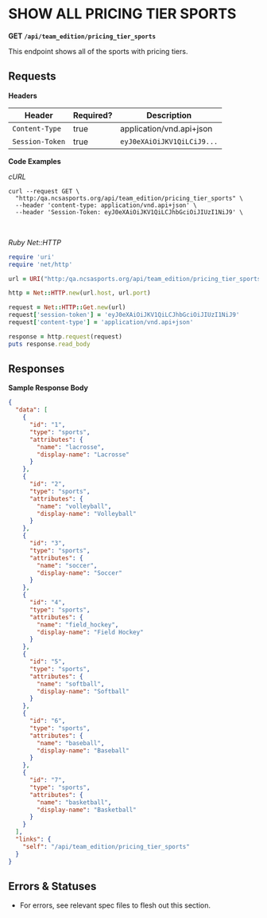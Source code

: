 # SHOW ALL PRICING TIER SPORTS

**GET `/api/team_edition/pricing_tier_sports`**

This endpoint shows all of the sports with pricing tiers.


## Requests

**Headers**

| Header          | Required? | Description                |
|-----------------|-----------|----------------------------|
| `Content-Type`  | true      | application/vnd.api+json   |
| `Session-Token` | true      | `eyJ0eXAiOiJKV1QiLCiJ9...` |



**Code Examples**

_cURL_

```shell
curl --request GET \
  "http:/qa.ncsasports.org/api/team_edition/pricing_tier_sports" \
  --header 'content-type: application/vnd.api+json' \
  --header 'Session-Token: eyJ0eXAiOiJKV1QiLCJhbGciOiJIUzI1NiJ9' \
```

<br>

_Ruby Net::HTTP_

```ruby
require 'uri'
require 'net/http'

url = URI("http:/qa.ncsasports.org/api/team_edition/pricing_tier_sports")

http = Net::HTTP.new(url.host, url.port)

request = Net::HTTP::Get.new(url)
request['session-token'] = 'eyJ0eXAiOiJKV1QiLCJhbGciOiJIUzI1NiJ9'
request['content-type'] = 'application/vnd.api+json'

response = http.request(request)
puts response.read_body
```


## Responses

**Sample Response Body**

```json
{
  "data": [
    {
      "id": "1",
      "type": "sports",
      "attributes": {
        "name": "lacrosse",
        "display-name": "Lacrosse"
      }
    },
    {
      "id": "2",
      "type": "sports",
      "attributes": {
        "name": "volleyball",
        "display-name": "Volleyball"
      }
    },
    {
      "id": "3",
      "type": "sports",
      "attributes": {
        "name": "soccer",
        "display-name": "Soccer"
      }
    },
    {
      "id": "4",
      "type": "sports",
      "attributes": {
        "name": "field_hockey",
        "display-name": "Field Hockey"
      }
    },
    {
      "id": "5",
      "type": "sports",
      "attributes": {
        "name": "softball",
        "display-name": "Softball"
      }
    },
    {
      "id": "6",
      "type": "sports",
      "attributes": {
        "name": "baseball",
        "display-name": "Baseball"
      }
    },
    {
      "id": "7",
      "type": "sports",
      "attributes": {
        "name": "basketball",
        "display-name": "Basketball"
      }
    }
  ],
  "links": {
    "self": "/api/team_edition/pricing_tier_sports"
  }
}


```



## Errors & Statuses

* For errors, see relevant spec files to flesh out this section.
